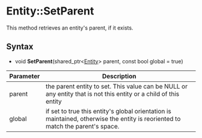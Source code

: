 # Entity::SetParent
This method retrieves an entity's parent, if it exists.

## Syntax
- void **SetParent**(shared_ptr<[Entity](README.md)> parent, const bool global = true)

| Parameter | Description |
| ------ | ------ |
| parent | the parent entity to set. This value can be NULL or any entity that is not this entity or a child of this entity |
| global | if set to true this entity's global orientation is maintained, otherwise the entity is reoriented to match the parent's space. |
